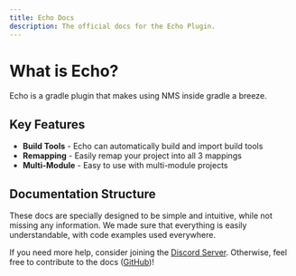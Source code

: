 ```yaml
---
title: Echo Docs
description: The official docs for the Echo Plugin.
---
```


# What is Echo?

Echo is a gradle plugin that makes using NMS inside gradle a breeze.

## Key Features
- **Build Tools** - Echo can automatically build and import build tools
- **Remapping** - Easily remap your project into all 3 mappings
- **Multi-Module** - Easy to use with multi-module projects

## Documentation Structure
These docs are specially designed to be simple and intuitive, while not missing any information. We made sure that everything is easily understandable, with code examples used everywhere.

If you need more help, consider joining the [Discord Server](https://discord.undefinedcreations.com/).
Otherwise, feel free to contribute to the docs ([GitHub](https://github.com/UndefinedCreation/docs))!